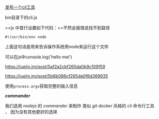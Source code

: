 [发布一个cli工具](https://zhuanlan.zhihu.com/p/38730825)

bin目录下的cli.js

==js 中首行设置如下代码：==不然会报错说找不到路径

```text
#!/usr/bin/env node
```

上面这句话是用来告诉操作系统用node来运行这个文件

可以在js中console.log('hello mei')

https://juejin.im/post/5af2a2cbf265da0b9c109f59



https://juejin.im/post/5b6b086cf265da0f8d368935

使用`process.argv`获取完整的输入信息

***commander***

我们选用 *nodejs* 的 *commander* 来制作 类似 *git* *docker* 风格的 *cli* 命令行工具 ， 因为没有其他更好的选择